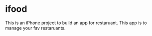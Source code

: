 ifood
=====

This is an iPhone project to build an app for restaruant. 
This app is to manage your fav restaruants.
